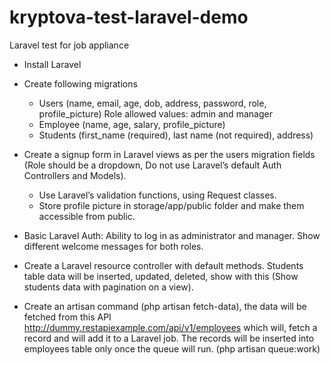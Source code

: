 # kryptova-test-laravel-demo
Laravel test for job appliance

- Install Laravel

- Create following migrations

  - Users (name, email, age, dob, address, password, role, profile_picture) Role allowed values: admin and manager
  - Employee (name, age, salary, profile_picture)
  - Students (first_name (required), last name (not required), address)

- Create a signup form in Laravel views as per the users migration fields (Role should be a dropdown, Do not use Laravel’s default Auth Controllers and Models).
    - Use Laravel’s validation functions, using Request classes.
    - Store profile picture in storage/app/public folder and make them accessible from public.

- Basic Laravel Auth: Ability to log in as administrator and manager. Show different welcome messages for both roles.

- Create a Laravel resource controller with default methods. Students table data will be inserted, updated, deleted, show with this (Show students data with pagination on a view).
- Create an artisan command (php artisan fetch-data), the data will be fetched from this API http://dummy.restapiexample.com/api/v1/employees which will, fetch a record and will add it to a Laravel job. The records will be inserted into employees table only once the queue will run. (php artisan queue:work)

